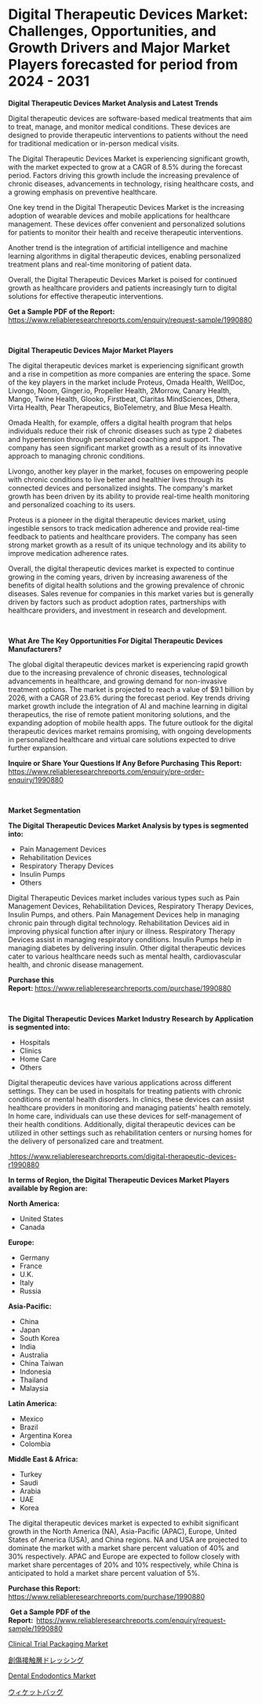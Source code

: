 <p><h1>Digital Therapeutic Devices Market: Challenges, Opportunities, and Growth Drivers and Major Market Players forecasted for period from 2024 - 2031</h1></p><p><strong>Digital Therapeutic Devices Market Analysis and Latest Trends</strong></p>
<p><p>Digital therapeutic devices are software-based medical treatments that aim to treat, manage, and monitor medical conditions. These devices are designed to provide therapeutic interventions to patients without the need for traditional medication or in-person medical visits.</p><p>The Digital Therapeutic Devices Market is experiencing significant growth, with the market expected to grow at a CAGR of 8.5% during the forecast period. Factors driving this growth include the increasing prevalence of chronic diseases, advancements in technology, rising healthcare costs, and a growing emphasis on preventive healthcare.</p><p>One key trend in the Digital Therapeutic Devices Market is the increasing adoption of wearable devices and mobile applications for healthcare management. These devices offer convenient and personalized solutions for patients to monitor their health and receive therapeutic interventions.</p><p>Another trend is the integration of artificial intelligence and machine learning algorithms in digital therapeutic devices, enabling personalized treatment plans and real-time monitoring of patient data.</p><p>Overall, the Digital Therapeutic Devices Market is poised for continued growth as healthcare providers and patients increasingly turn to digital solutions for effective therapeutic interventions.</p></p>
<p><strong>Get a Sample PDF of the Report:&nbsp;</strong> <a href="https://www.reliableresearchreports.com/enquiry/request-sample/1990880">https://www.reliableresearchreports.com/enquiry/request-sample/1990880</a></p>
<p>&nbsp;</p>
<p><strong>Digital Therapeutic Devices Major Market Players</strong></p>
<p><p>The digital therapeutic devices market is experiencing significant growth and a rise in competition as more companies are entering the space. Some of the key players in the market include Proteus, Omada Health, WellDoc, Livongo, Noom, Ginger.io, Propeller Health, 2Morrow, Canary Health, Mango, Twine Health, Glooko, Firstbeat, Claritas MindSciences, Dthera, Virta Health, Pear Therapeutics, BioTelemetry, and Blue Mesa Health.</p><p>Omada Health, for example, offers a digital health program that helps individuals reduce their risk of chronic diseases such as type 2 diabetes and hypertension through personalized coaching and support. The company has seen significant market growth as a result of its innovative approach to managing chronic conditions.</p><p>Livongo, another key player in the market, focuses on empowering people with chronic conditions to live better and healthier lives through its connected devices and personalized insights. The company's market growth has been driven by its ability to provide real-time health monitoring and personalized coaching to its users.</p><p>Proteus is a pioneer in the digital therapeutic devices market, using ingestible sensors to track medication adherence and provide real-time feedback to patients and healthcare providers. The company has seen strong market growth as a result of its unique technology and its ability to improve medication adherence rates.</p><p>Overall, the digital therapeutic devices market is expected to continue growing in the coming years, driven by increasing awareness of the benefits of digital health solutions and the growing prevalence of chronic diseases. Sales revenue for companies in this market varies but is generally driven by factors such as product adoption rates, partnerships with healthcare providers, and investment in research and development.</p></p>
<p>&nbsp;</p>
<p><strong>What Are The Key Opportunities For Digital Therapeutic Devices Manufacturers?</strong></p>
<p><p>The global digital therapeutic devices market is experiencing rapid growth due to the increasing prevalence of chronic diseases, technological advancements in healthcare, and growing demand for non-invasive treatment options. The market is projected to reach a value of $9.1 billion by 2026, with a CAGR of 23.6% during the forecast period. Key trends driving market growth include the integration of AI and machine learning in digital therapeutics, the rise of remote patient monitoring solutions, and the expanding adoption of mobile health apps. The future outlook for the digital therapeutic devices market remains promising, with ongoing developments in personalized healthcare and virtual care solutions expected to drive further expansion.</p></p>
<p><strong>Inquire or Share Your Questions If Any Before Purchasing This Report:</strong> <a href="https://www.reliableresearchreports.com/enquiry/pre-order-enquiry/1990880">https://www.reliableresearchreports.com/enquiry/pre-order-enquiry/1990880</a></p>
<p>&nbsp;</p>
<p><strong>Market Segmentation</strong></p>
<p><strong>The Digital Therapeutic Devices Market Analysis by types is segmented into:</strong></p>
<p><ul><li>Pain Management Devices</li><li>Rehabilitation Devices</li><li>Respiratory Therapy Devices</li><li>Insulin Pumps</li><li>Others</li></ul></p>
<p><p>Digital Therapeutic Devices market includes various types such as Pain Management Devices, Rehabilitation Devices, Respiratory Therapy Devices, Insulin Pumps, and others. Pain Management Devices help in managing chronic pain through digital technology. Rehabilitation Devices aid in improving physical function after injury or illness. Respiratory Therapy Devices assist in managing respiratory conditions. Insulin Pumps help in managing diabetes by delivering insulin. Other digital therapeutic devices cater to various healthcare needs such as mental health, cardiovascular health, and chronic disease management.</p></p>
<p><strong>Purchase this Report:&nbsp;</strong><a href="https://www.reliableresearchreports.com/purchase/1990880">https://www.reliableresearchreports.com/purchase/1990880</a></p>
<p>&nbsp;</p>
<p><strong>The Digital Therapeutic Devices Market Industry Research by Application is segmented into:</strong></p>
<p><ul><li>Hospitals</li><li>Clinics</li><li>Home Care</li><li>Others</li></ul></p>
<p><p>Digital therapeutic devices have various applications across different settings. They can be used in hospitals for treating patients with chronic conditions or mental health disorders. In clinics, these devices can assist healthcare providers in monitoring and managing patients' health remotely. In home care, individuals can use these devices for self-management of their health conditions. Additionally, digital therapeutic devices can be utilized in other settings such as rehabilitation centers or nursing homes for the delivery of personalized care and treatment.</p></p>
<p><a href="https://www.reliableresearchreports.com/digital-therapeutic-devices-r1990880">&nbsp;https://www.reliableresearchreports.com/digital-therapeutic-devices-r1990880</a></p>
<p><strong>In terms of Region, the Digital Therapeutic Devices Market Players available by Region are:</strong></p>
<p>
    <p> <strong> North America: </strong>
        <ul>
            <li>United States</li>
            <li>Canada</li>
        </ul>
        </p> 
    <p> <strong> Europe: </strong>
        <ul>
            <li>Germany</li>
            <li>France</li>
            <li>U.K.</li>
            <li>Italy</li>
            <li>Russia</li>
        </ul>
        </p> 
    <p> <strong> Asia-Pacific: </strong>
        <ul>
            <li>China</li>
            <li>Japan</li>
            <li>South Korea</li>
            <li>India</li>
            <li>Australia</li>
            <li>China Taiwan</li>
            <li>Indonesia</li>
            <li>Thailand</li>
            <li>Malaysia</li>
        </ul>
        </p> 
    <p> <strong> Latin America: </strong>
        <ul>
            <li>Mexico</li>
            <li>Brazil</li>
            <li>Argentina Korea</li>
            <li>Colombia</li>
        </ul>
        </p> 
    <p> <strong> Middle East & Africa: </strong>
        <ul>
            <li>Turkey</li>
            <li>Saudi</li>
            <li>Arabia</li>
            <li>UAE</li>
            <li>Korea</li>
        </ul>
    </p>
    </p>
<p><p>The digital therapeutic devices market is expected to exhibit significant growth in the North America (NA), Asia-Pacific (APAC), Europe, United States of America (USA), and China regions. NA and USA are projected to dominate the market with a market share percent valuation of 40% and 30% respectively. APAC and Europe are expected to follow closely with market share percentages of 20% and 10% respectively, while China is anticipated to hold a market share percent valuation of 5%.</p></p>
<p><strong>Purchase this Report: </strong><a href="https://www.reliableresearchreports.com/purchase/1990880">https://www.reliableresearchreports.com/purchase/1990880</a></p>
<p>&nbsp;<strong>Get a Sample PDF of the Report:&nbsp;&nbsp;</strong><a href="https://www.reliableresearchreports.com/enquiry/request-sample/1990880">https://www.reliableresearchreports.com/enquiry/request-sample/1990880</a></p>
<p><strong></strong></p>
<p><p><a href="https://github.com/Sarissaschmalingtr6fz2739/Market-Research-Report-List-2/blob/main/clinical-trial-packaging-market.md">Clinical Trial Packaging Market</a></p><p><a href="https://github.com/kegley4963/Market-Research-Report-List-1/blob/main/659640946525.md">創傷接触層ドレッシング</a></p><p><a href="https://github.com/RyleeBauch2023/Market-Research-Report-List-1/blob/main/dental-endodontics-market.md">Dental Endodontics Market</a></p><p><a href="https://github.com/FrancoWeber2023/Market-Research-Report-List-1/blob/main/416120046526.md">ウィケットバッグ</a></p></p>